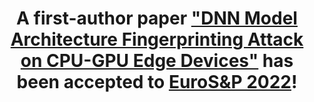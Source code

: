 ---
type: update
title: 'A first-author paper ["DNN Model Architecture Fingerprinting Attack on CPU-GPU Edge Devices"](https://ieeexplore.ieee.org/document/9797366) has been accepted to [EuroS&P 2022](https://www.ieee-security.org/TC/EuroSP2022/)! '
---